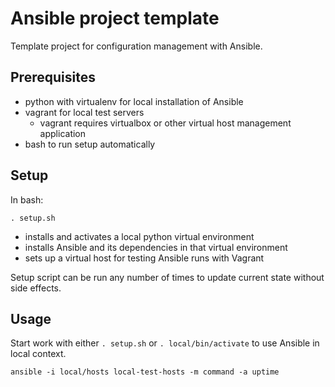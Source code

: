 Ansible project template
========================

Template project for configuration management with Ansible.

Prerequisites
-------------

 - python with virtualenv for local installation of Ansible
 - vagrant for local test servers
    - vagrant requires virtualbox or other virtual host management application
 - bash to run setup automatically

Setup
-----

In bash:

    . setup.sh

 - installs and activates a local python virtual environment
 - installs Ansible and its dependencies in that virtual environment
 - sets up a virtual host for testing Ansible runs with Vagrant

Setup script can be run any number of times to update current state without side effects.

Usage
-----

Start work with either `. setup.sh` or `. local/bin/activate` to use Ansible in local context.

    ansible -i local/hosts local-test-hosts -m command -a uptime
